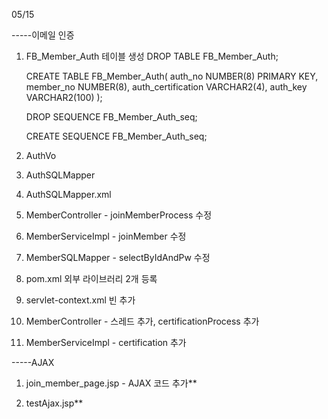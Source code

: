 

05/15

-----이메일 인증
1. FB_Member_Auth 테이블 생성
    DROP TABLE FB_Member_Auth;
    
    CREATE TABLE FB_Member_Auth(
    auth_no NUMBER(8) PRIMARY KEY,
    member_no NUMBER(8),
    auth_certification VARCHAR2(4),
    auth_key VARCHAR2(100)
    );

    DROP SEQUENCE FB_Member_Auth_seq;
    
    CREATE SEQUENCE FB_Member_Auth_seq;
    
2. AuthVo

3. AuthSQLMapper

4. AuthSQLMapper.xml

5. MemberController - joinMemberProcess 수정

6. MemberServiceImpl - joinMember 수정

7. MemberSQLMapper - selectByIdAndPw 수정

8. pom.xml 외부 라이브러리 2개 등록

9. servlet-context.xml 빈 추가

10. MemberController - 스레드 추가, certificationProcess 추가

11. MemberServiceImpl - certification 추가

-----AJAX
1. join_member_page.jsp - AJAX 코드 추가**

2. testAjax.jsp**
